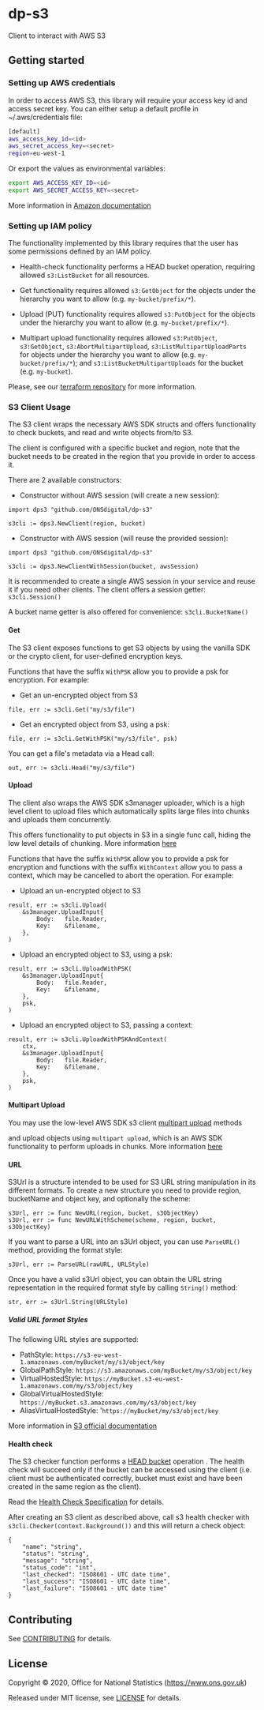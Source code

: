 dp-s3
================
Client to interact with AWS S3

## Getting started

### Setting up AWS credentials

In order to access AWS S3, this library will require your access key id and access secret key. You can either setup a default profile in ~/.aws/credentials file:

```sh
[default]
aws_access_key_id=<id>
aws_secret_access_key=<secret>
region=eu-west-1
```

Or export the values as environmental variables:

```sh
export AWS_ACCESS_KEY_ID=<id>
export AWS_SECRET_ACCESS_KEY=<secret>
```

More information in [Amazon documentation](https://docs.aws.amazon.com/cli/latest/userguide//cli-chap-configure.html)


### Setting up IAM policy

The functionality implemented by this library requires that the user has some permissions defined by an IAM policy.

- Health-check functionality performs a HEAD bucket operation, requiring allowed `s3:ListBucket` for all resources.

- Get functionality requires allowed `s3:GetObject` for the objects under the hierarchy you want to allow (e.g. `my-bucket/prefix/*`).

- Upload (PUT) functionality requires allowed `s3:PutObject` for the objects under the hierarchy you want to allow (e.g. `my-bucket/prefix/*`).

- Multipart upload functionality requires allowed `s3:PutObject`, `s3:GetObject`, `s3:AbortMultipartUpload`, `s3:ListMultipartUploadParts` for objects under the hierarchy you want to allow (e.g. `my-bucket/prefix/*`); and `s3:ListBucketMultipartUploads` for the bucket (e.g. `my-bucket`).

Please, see our [terraform repository](https://github.com/ONSdigital/dp-setup/tree/develop/terraform) for more information.

### S3 Client Usage

The S3 client wraps the necessary AWS SDK structs and offers functionality to check buckets, and read and write objects from/to S3.

The client is configured with a specific bucket and region, note that the bucket needs to be created in the region that you provide in order to access it.

There are 2 available constructors:

- Constructor without AWS session (will create a new session):

```golang
import dps3 "github.com/ONSdigital/dp-s3"

s3cli := dps3.NewClient(region, bucket)
```

- Constructor with AWS session (will reuse the provided session):

```golang
import dps3 "github.com/ONSdigital/dp-s3"

s3cli := dps3.NewClientWithSession(bucket, awsSession)
```

It is recommended to create a single AWS session in your service and reuse it if you need other clients. The client offers a session getter: `s3cli.Session()`

A bucket name getter is also offered for convenience: `s3cli.BucketName()`

#### Get

The S3 client exposes functions to get S3 objects by using the vanilla SDK or the crypto client, for user-defined encryption keys.

Functions that have the suffix `WithPSK` allow you to provide a psk for encryption. For example:

- Get an un-encrypted object from S3

```golang
file, err := s3cli.Get("my/s3/file")
```

- Get an encrypted object from S3, using a psk:

```golang
file, err := s3cli.GetWithPSK("my/s3/file", psk)
```

You can get a file's metadata via a Head call:

```golang
out, err := s3cli.Head("my/s3/file")
```

#### Upload

The client also wraps the AWS SDK s3manager uploader, which is a high level client to upload files which automatically splits large files into chunks and uploads them concurrently.

This offers functionality to put objects in S3 in a single func call, hiding the low level details of chunking. More information [here](https://docs.aws.amazon.com/sdk-for-go/api/service/s3/s3manager/#Uploader)

Functions that have the suffix `WithPSK` allow you to provide a psk for encryption and functions with the suffix `WithContext` allow you to pass a context, which may be cancelled to abort the operation. For example:

- Upload an un-encrypted object to S3

```golang
result, err := s3cli.Upload(
    &s3manager.UploadInput{
		Body:   file.Reader,
		Key:    &filename,
	},
)
```

- Upload an encrypted object to S3, using a psk:

```golang
result, err := s3cli.UploadWithPSK(
    &s3manager.UploadInput{
		Body:   file.Reader,
		Key:    &filename,
	},
    psk,
)
```

- Upload an encrypted object to S3, passing a context:

```golang
result, err := s3cli.UploadWithPSKAndContext(
    ctx,
    &s3manager.UploadInput{
		Body:   file.Reader,
		Key:    &filename,
	},
    psk,
)
```

#### Multipart Upload

You may use the low-level AWS SDK s3 client [multipart upload](./pload_multipart.go) methods

 and upload objects using `multipart upload`, which is an AWS SDK functionality to perform uploads in chunks. More information [here](https://docs.aws.amazon.com/AmazonS3/latest/userguide/mpuoverview.html)

#### URL

S3Url is a structure intended to be used for S3 URL string manipulation in its different formats. To create a new structure you need to provide region, bucketName and object key,
and optionally the scheme:

```golang
s3Url, err := func NewURL(region, bucket, s3ObjectKey)
s3Url, err := func NewURLWithScheme(scheme, region, bucket, s3ObjectKey)
```

If you want to parse a URL into an s3Url object, you can use `ParseURL()` method, providing the format style:

```golang
s3Url, err := ParseURL(rawURL, URLStyle)
```

Once you have a valid s3Url object, you can obtain the URL string representation in the required format style by calling `String()` method:

```golang
str, err := s3Url.String(URLStyle)
```

##### Valid URL format Styles

The following URL styles are supported:

- PathStyle: `https://s3-eu-west-1.amazonaws.com/myBucket/my/s3/object/key`
- GlobalPathStyle: `https://s3.amazonaws.com/myBucket/my/s3/object/key`
- VirtualHostedStyle: `https://myBucket.s3-eu-west-1.amazonaws.com/my/s3/object/key`
- GlobalVirtualHostedStyle: `https://myBucket.s3.amazonaws.com/my/s3/object/key`
- AliasVirtualHostedStyle: '`https://myBucket/my/s3/object/key`

More information in [S3 official documentation](https://docs.aws.amazon.com/AmazonS3/latest/dev/VirtualHosting.html)

#### Health check

The S3 checker function performs a [HEAD bucket](https://docs.aws.amazon.com/sdk-for-go/api/service/s3/#S3.HeadBucket) operation . The health check will succeed only if the bucket can be accessed using the client (i.e. client must be authenticated correctly, bucket must exist and have been created in the same region as the client).

Read the [Health Check Specification](https://github.com/ONSdigital/dp/blob/master/standards/HEALTH_CHECK_SPECIFICATION.md) for details.

After creating an S3 client as described above, call s3 health checker with `s3cli.Checker(context.Background())` and this will return a check object:

```golang
{
    "name": "string",
    "status": "string",
    "message": "string",
    "status_code": "int",
    "last_checked": "ISO8601 - UTC date time",
    "last_success": "ISO8601 - UTC date time",
    "last_failure": "ISO8601 - UTC date time"
}
```

## Contributing

See [CONTRIBUTING](CONTRIBUTING.md) for details.

## License

Copyright © 2020, Office for National Statistics (https://www.ons.gov.uk)

Released under MIT license, see [LICENSE](LICENSE.md) for details.

